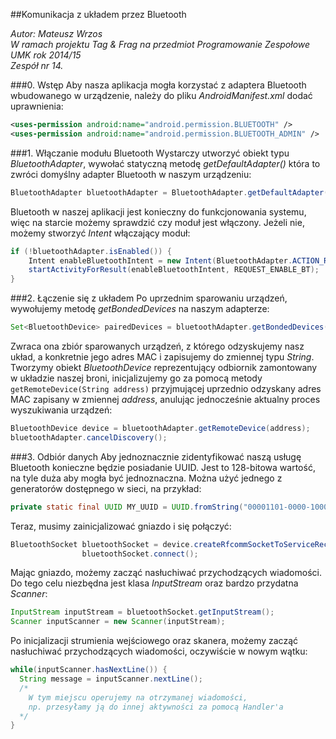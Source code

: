 ##Komunikacja z układem przez Bluetooth

*Autor: Mateusz Wrzos* <br />
*W ramach projektu Tag & Frag na przedmiot Programowanie Zespołowe* <br />
*UMK rok 2014/15* <br />
*Zespół nr 14.* <br />

###0. Wstęp
Aby nasza aplikacja mogła korzystać z adaptera Bluetooth wbudowanego w urządzenie, należy do pliku *AndroidManifest.xml* dodać uprawnienia:
```xml
<uses-permission android:name="android.permission.BLUETOOTH" />
<uses-permission android:name="android.permission.BLUETOOTH_ADMIN" />
```

###1. Włączanie modułu Bluetooth
Wystarczy utworzyć obiekt typu *BluetoothAdapter*, wywołać statyczną metodę *getDefaultAdapter()* która to zwróci domyślny adapter Bluetooth w naszym urządzeniu:
```java
BluetoothAdapter bluetoothAdapter = BluetoothAdapter.getDefaultAdapter();
```
Bluetooth w naszej aplikacji jest konieczny do funkcjonowania systemu, więc na starcie możemy sprawdzić czy moduł jest włączony. Jeżeli nie, możemy stworzyć *Intent* włączający moduł:
```java
if (!bluetoothAdapter.isEnabled()) {
    Intent enableBluetoothIntent = new Intent(BluetoothAdapter.ACTION_REQUEST_ENABLE);
    startActivityForResult(enableBluetoothIntent, REQUEST_ENABLE_BT);
}
```
###2. Łączenie się z układem
Po uprzednim sparowaniu urządzeń, wywołujemy metodę *getBondedDevices* na naszym adapterze:
```java
Set<BluetoothDevice> pairedDevices = bluetoothAdapter.getBondedDevices();
```
Zwraca ona zbiór sparowanych urządzeń, z którego odzyskujemy nasz układ, a konkretnie jego adres MAC i zapisujemy do zmiennej typu *String*. <br />
Tworzymy obiekt *BluetoothDevice* reprezentujący odbiornik zamontowany w układzie naszej broni, inicjalizujemy go za pomocą metody `getRemoteDevice(String address)` przyjmującej uprzednio odzyskany adres MAC zapisany w zmiennej *address*, anulując jednocześnie aktualny proces wyszukiwania urządzeń:
```java
BluetoothDevice device = bluetoothAdapter.getRemoteDevice(address);
bluetoothAdapter.cancelDiscovery();
```

###3. Odbiór danych
Aby jednoznacznie zidentyfikować naszą usługę Bluetooth konieczne będzie posiadanie UUID. Jest to 128-bitowa wartość, na tyle duża aby mogła być jednoznaczna. Można użyć jednego z generatorów dostępnego w sieci, na przykład:
```java
private static final UUID MY_UUID = UUID.fromString("00001101-0000-1000-8000-00805F9B34FB");
```
Teraz, musimy zainicjalizować gniazdo i się połączyć:
```java
BluetoothSocket bluetoothSocket = device.createRfcommSocketToServiceRecord(MY_UUID);
                bluetoothSocket.connect();
```
Mając gniazdo, możemy zacząć nasłuchiwać przychodzących wiadomości. Do tego celu niezbędna jest klasa *InputStream* oraz bardzo przydatna *Scanner*:
```java
InputStream inputStream = bluetoothSocket.getInputStream();
Scanner inputScanner = new Scanner(inputStream);
```
Po inicjalizacji strumienia wejściowego oraz skanera, możemy zacząć nasłuchiwać przychodzących wiadomości, oczywiście w nowym wątku:
```java
while(inputScanner.hasNextLine()) {
  String message = inputScanner.nextLine();
  /*
    W tym miejscu operujemy na otrzymanej wiadomości, 
    np. przesyłamy ją do innej aktywności za pomocą Handler'a
  */
}
```
